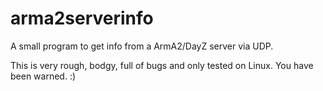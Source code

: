 arma2serverinfo
==============

A small program to get info from a ArmA2/DayZ server via UDP.

This is very rough, bodgy, full of bugs and only tested on Linux. You have been warned. :)
